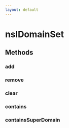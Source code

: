```yaml
---
layout: default
---
```


# nsIDomainSet #

## Methods ##

### add ###

### remove ###

### clear ###

### contains ###

### containsSuperDomain ###
